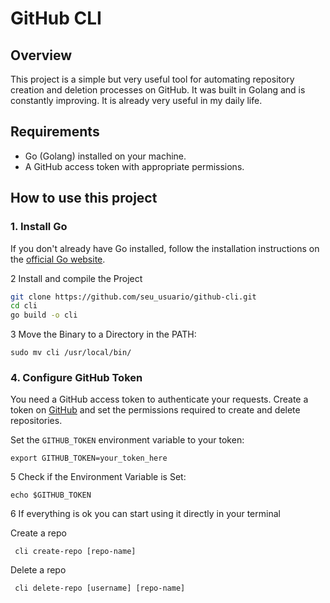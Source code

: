 # GitHub CLI

## Overview

This project is a simple but very useful tool for automating repository creation and deletion processes on GitHub. It was built in Golang and is constantly improving. It is already very useful in my daily life.

## Requirements

- Go (Golang) installed on your machine.
- A GitHub access token with appropriate permissions.

## How to use this project

### 1. Install Go

If you don't already have Go installed, follow the installation instructions on the [official Go website](https://golang.org/doc/install).

2 Install and compile the Project

```bash
git clone https://github.com/seu_usuario/github-cli.git
cd cli
go build -o cli
```

3 Move the Binary to a Directory in the PATH:
```shell
sudo mv cli /usr/local/bin/
```

### 4. Configure GitHub Token

You need a GitHub access token to authenticate your requests. Create a token on [GitHub](https://github.com/settings/tokens) and set the permissions required to create and delete repositories.

Set the `GITHUB_TOKEN` environment variable to your token:

```shell
export GITHUB_TOKEN=your_token_here
````

5 Check if the Environment Variable is Set:

```shell
echo $GITHUB_TOKEN
```

6 If everything is ok you can start using it directly in your terminal

Create a repo

```shell
 cli create-repo [repo-name]
```

Delete a repo

```shell
 cli delete-repo [username] [repo-name]
```